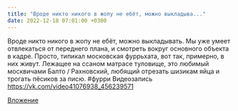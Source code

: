 ```yaml
---
title: "Вроде никто никого в жопу не ебёт, можно выкладыва..."
date: 2022-12-18 07:01:00 +0300
---
```


Вроде никто никого в жопу не ебёт, можно выкладывать.
Мы уже умеет отвлекаться от переднего плана, и смотреть вокруг основного объекта в кадре. Просто, типикал московская фуррьхата, вот так, примерно, в них живут.
Лежащее на ссаном матрасе туловище, это любимый москвичами Балто / Рахновский, любящий отрезать шизикам яйца и трогать пёсиков за писю.
#фурри
Видеозапись
https://vk.com/video41076938_456239571

[Вложение](https://vk.com/video41076938_456239571)
